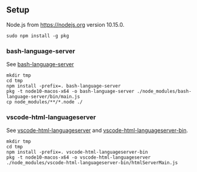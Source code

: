 ##  Setup

Node.js from https://nodejs.org version 10.15.0.
```shell
sudo npm install -g pkg
```

### bash-language-server

See [bash-language-server](https://github.com/mads-hartmann/bash-language-server)
```shell
mkdir tmp
cd tmp
npm install -prefix=. bash-language-server
pkg -t node10-macos-x64 -o bash-language-server ./node_modules/bash-language-server/bin/main.js
cp node_modules/**/*.node ./
```
### vscode-html-languageserver

See [vscode-html-languageserver](https://github.com/Microsoft/vscode/tree/master/extensions/html-language-features/server) and [vscode-html-languageserver-bin](https://www.npmjs.com/package/vscode-html-languageserver-bin).
```shell
mkdir tmp
cd tmp
npm install -prefix=. vscode-html-languageserver-bin
pkg -t node10-macos-x64 -o vscode-html-languageserver ./node_modules/vscode-html-languageserver-bin/htmlServerMain.js
```

